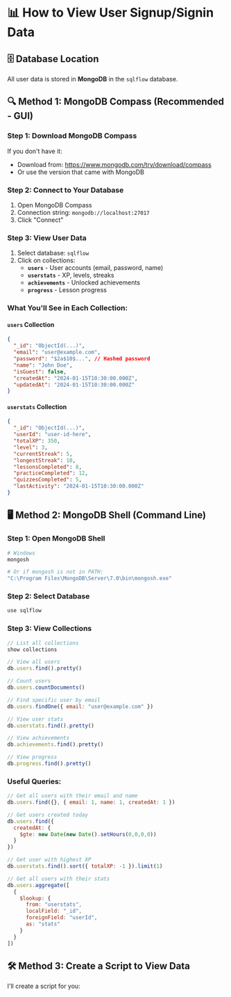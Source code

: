 # 📊 How to View User Signup/Signin Data

## 🗄️ Database Location

All user data is stored in **MongoDB** in the `sqlflow` database.

## 🔍 Method 1: MongoDB Compass (Recommended - GUI)

### Step 1: Download MongoDB Compass
If you don't have it:
- Download from: https://www.mongodb.com/try/download/compass
- Or use the version that came with MongoDB

### Step 2: Connect to Your Database
1. Open MongoDB Compass
2. Connection string: `mongodb://localhost:27017`
3. Click "Connect"

### Step 3: View User Data
1. Select database: `sqlflow`
2. Click on collections:
   - **`users`** - User accounts (email, password, name)
   - **`userstats`** - XP, levels, streaks
   - **`achievements`** - Unlocked achievements
   - **`progress`** - Lesson progress

### What You'll See in Each Collection:

#### `users` Collection
```json
{
  "_id": "ObjectId(...)",
  "email": "user@example.com",
  "password": "$2a$10$...", // Hashed password
  "name": "John Doe",
  "isGuest": false,
  "createdAt": "2024-01-15T10:30:00.000Z",
  "updatedAt": "2024-01-15T10:30:00.000Z"
}
```

#### `userstats` Collection
```json
{
  "_id": "ObjectId(...)",
  "userId": "user-id-here",
  "totalXP": 350,
  "level": 3,
  "currentStreak": 5,
  "longestStreak": 10,
  "lessonsCompleted": 8,
  "practiceCompleted": 12,
  "quizzesCompleted": 5,
  "lastActivity": "2024-01-15T10:30:00.000Z"
}
```

## 🖥️ Method 2: MongoDB Shell (Command Line)

### Step 1: Open MongoDB Shell
```bash
# Windows
mongosh

# Or if mongosh is not in PATH:
"C:\Program Files\MongoDB\Server\7.0\bin\mongosh.exe"
```

### Step 2: Select Database
```javascript
use sqlflow
```

### Step 3: View Collections
```javascript
// List all collections
show collections

// View all users
db.users.find().pretty()

// Count users
db.users.countDocuments()

// Find specific user by email
db.users.findOne({ email: "user@example.com" })

// View user stats
db.userstats.find().pretty()

// View achievements
db.achievements.find().pretty()

// View progress
db.progress.find().pretty()
```

### Useful Queries:

```javascript
// Get all users with their email and name
db.users.find({}, { email: 1, name: 1, createdAt: 1 })

// Get users created today
db.users.find({ 
  createdAt: { 
    $gte: new Date(new Date().setHours(0,0,0,0)) 
  }
})

// Get user with highest XP
db.userstats.find().sort({ totalXP: -1 }).limit(1)

// Get all users with their stats
db.users.aggregate([
  {
    $lookup: {
      from: "userstats",
      localField: "_id",
      foreignField: "userId",
      as: "stats"
    }
  }
])
```

## 🛠️ Method 3: Create a Script to View Data

I'll create a script for you:

